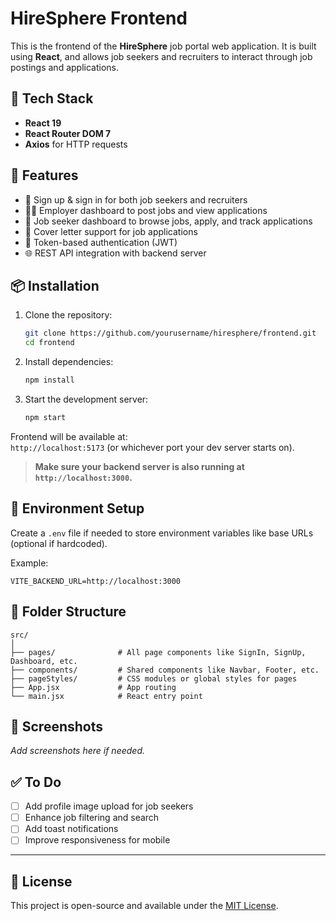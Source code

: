 # HireSphere Frontend

This is the frontend of the **HireSphere** job portal web application. It is built using **React**, and allows job seekers and recruiters to interact through job postings and applications.

## 🧰 Tech Stack

- **React 19**
- **React Router DOM 7**
- **Axios** for HTTP requests

## 🚀 Features

- 🔐 Sign up & sign in for both job seekers and recruiters
- 👨‍💼 Employer dashboard to post jobs and view applications
- 👋 Job seeker dashboard to browse jobs, apply, and track applications
- 📄 Cover letter support for job applications
- 🔄 Token-based authentication (JWT)
- 🌐 REST API integration with backend server

## 📦 Installation

1. Clone the repository:
   ```bash
   git clone https://github.com/yourusername/hiresphere/frontend.git
   cd frontend
   ```

2. Install dependencies:
   ```bash
   npm install
   ```

3. Start the development server:
   ```bash
   npm start
   ```

Frontend will be available at:  
`http://localhost:5173` (or whichever port your dev server starts on).

> **Make sure your backend server is also running at `http://localhost:3000`.**

## 🔗 Environment Setup

Create a `.env` file if needed to store environment variables like base URLs (optional if hardcoded).

Example:
```env
VITE_BACKEND_URL=http://localhost:3000
```

## 📁 Folder Structure

```
src/
│
├── pages/              # All page components like SignIn, SignUp, Dashboard, etc.
├── components/         # Shared components like Navbar, Footer, etc.
├── pageStyles/         # CSS modules or global styles for pages
├── App.jsx             # App routing
└── main.jsx            # React entry point
```

## 📸 Screenshots

_Add screenshots here if needed._

## ✅ To Do

- [ ] Add profile image upload for job seekers
- [ ] Enhance job filtering and search
- [ ] Add toast notifications
- [ ] Improve responsiveness for mobile

---

## 📜 License

This project is open-source and available under the [MIT License](LICENSE).

